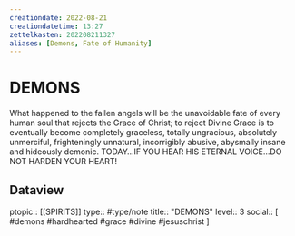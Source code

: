 ```yaml
---
creationdate: 2022-08-21
creationdatetime: 13:27
zettelkasten: 202208211327
aliases: [Demons, Fate of Humanity]
---
```

# DEMONS
What happened to the fallen angels will be the unavoidable fate of every human soul that rejects the Grace of Christ; to reject Divine Grace is to eventually become completely graceless, totally ungracious, absolutely unmerciful, frighteningly unnatural, incorrigibly abusive, abysmally insane and hideously demonic. TODAY…IF YOU HEAR HIS ETERNAL VOICE…DO NOT HARDEN YOUR HEART!

## Dataview
ptopic:: [[SPIRITS]]
type:: #type/note
title:: "DEMONS"
level:: 3
social:: [ #demons #hardhearted #grace #divine #jesuschrist ]
